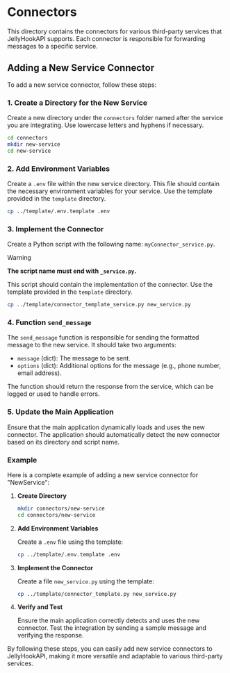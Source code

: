 # Connectors

This directory contains the connectors for various third-party services that JellyHookAPI supports. Each connector is responsible for forwarding messages to a specific service.

## Adding a New Service Connector

To add a new service connector, follow these steps:

### 1. Create a Directory for the New Service

Create a new directory under the `connectors` folder named after the service you are integrating. Use lowercase letters and hyphens if necessary.

```sh
cd connectors
mkdir new-service
cd new-service
```

### 2. Add Environment Variables

Create a `.env` file within the new service directory. This file should contain the necessary environment variables for your service. Use the template provided in the `template` directory.

```sh
cp ../template/.env.template .env
```

### 3. Implement the Connector

Create a Python script with the following name: `myConnector_service.py`. 

> [!WARNING]
> **The script name must end with `_service.py`.**

This script should contain the implementation of the connector. Use the template provided in the `template` directory.

```sh
cp ../template/connector_template_service.py new_service.py
```

### 4. Function `send_message`

The `send_message` function is responsible for sending the formatted message to the new service. It should take two arguments:

- `message` (dict): The message to be sent.
- `options` (dict): Additional options for the message (e.g., phone number, email address).

The function should return the response from the service, which can be logged or used to handle errors.

### 5. Update the Main Application

Ensure that the main application dynamically loads and uses the new connector. The application should automatically detect the new connector based on its directory and script name.

### Example

Here is a complete example of adding a new service connector for "NewService":

1. **Create Directory**

    ```sh
    mkdir connectors/new-service
    cd connectors/new-service
    ```

2. **Add Environment Variables**

    Create a `.env` file using the template:

    ```sh
    cp ../template/.env.template .env
    ```

3. **Implement the Connector**

    Create a file `new_service.py` using the template:

    ```sh
    cp ../template/connector_template.py new_service.py
    ```

4. **Verify and Test**

    Ensure the main application correctly detects and uses the new connector. Test the integration by sending a sample message and verifying the response.

By following these steps, you can easily add new service connectors to JellyHookAPI, making it more versatile and adaptable to various third-party services.

